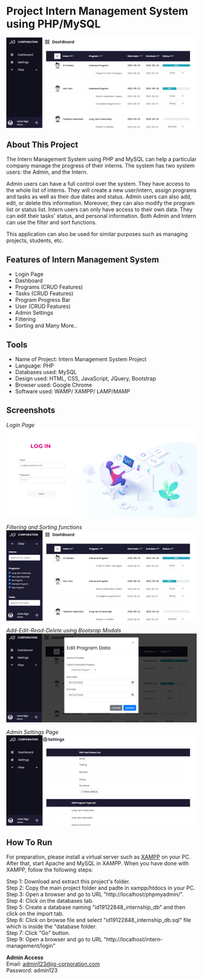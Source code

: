 # Project Intern Management System using PHP/MySQL
![dashboard](img/screenshots/Dashboard.png) 


## About This Project
The Intern Management System using PHP and MySQL can help a particular company manage the progress of their interns. The system has two system users: the Admin, and the Intern.

Admin users can have a full control over the system. They have access to the whole list of interns. They will create a new user/intern, assign programs and tasks as well as their due dates and status. Admin users can also add, edit, or delete this information. Moreover, they can also modify the program list or status list. Intern users can only have access to their own data. They can edit their tasks' status, and personal information. Both Admin and Intern can use the filter and sort functions.

This application can also be used for similar purposes such as managing projects, students, etc.


## Features of Intern Management System
* Login Page
* Dashboard
* Programs (CRUD Features)
* Tasks (CRUD Features)
* Program Progress Bar
* User (CRUD Features)
* Admin Settings
* Filtering
* Sorting
and Many More..


## Tools
* Name of Project:     Intern Management System Project
* Language:            PHP
* Databases used:      MySQL
* Design used:         HTML, CSS, JavaScript, JQuery, Bootstrap
* Browser used:        Google Chrome
* Software used:       WAMP/ XAMPP/ LAMP/MAMP



## Screenshots
*Login Page*
![login](img/screenshots/Login.png) 


*Filtering and Sorting functions*
![filter-and-sort](img/screenshots/filterandsorting.png)


*Add-Edit-Read-Delete using Bootsrap Modals*
![crud](img/screenshots/CRUD.png) 


*Admin Settings Page*
![settings](img/screenshots/Settings.png) 


## How To Run
For preparation, please install a virtual server such as [XAMPP](https://www.apachefriends.org/) on your PC. After that, start Apache and MySQL in XAMPP. When you have done with XAMPP, follow the following steps:

Step 1: Download and extract this project's folder.<br>
Step 2: Copy the main project folder and padte in xampp/htdocs in your PC.<br>
Step 3: Open a browser and go to URL "http://localhost/phpmyadmin/".<br>
Step 4: Click on the databases tab.<br>
Step 5: Create a database naming "id19122848_internship_db" and then click on the import tab.<br>
Step 6: Click on browse file and select "id19122848_internship_db.sql" file which is inside the "database folder.<br>
Step 7: Click "Go" button.<br>
Step 9: Open a browser and go to URL "http://localhost/intern-management/login"<br>

**Admin Access**<br>
Email: admin123@jg-corporation.com<br>
Password: admin123<br>


